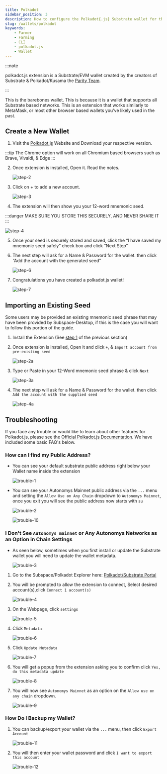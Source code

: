 ```yaml
---
title: Polkadot
sidebar_position: 3
description: How to configure the Polkadot{.js} Substrate wallet for the Autonomys Network
slug: /wallets/polkadot
keywords:
    - Farmer
    - Farming
    - CLI
    - polkadot.js
    - Wallet
---
```


:::note

polkadot.js extension is a Substrate/EVM wallet created by the creators of Substrate & Polkadot/Kusama the [Parity Team](https://www.parity.io/).

:::

This is the barebones wallet. This is because it is a wallet that supports all Substrate based networks. This is an extension that works similarly to MetaMask, or most other browser based wallets you’ve likely used in the past.

## Create a New Wallet

1. Visit the [Polkadot.js](https://polkadot.js.org/extension/) Website and Download your respective version. 

:::tip
The Chrome option will work on all Chromium based browsers such as Brave, Vivaldi, & Edge
:::

2. Once extension is installed, Open it. Read the notes. 

    ![step-2](/img/doc-imgs/polkadot/Polkadot-1.png)

3. Click on + to add a new account. 

    ![step-3](/img/doc-imgs/polkadot/Polkadot-2.png)

4. The extension will then show you your 12-word mnemonic seed.

:::danger
MAKE SURE YOU STORE THIS SECURELY, AND NEVER SHARE IT
:::

![step-4](/img/doc-imgs/polkadot/Polkadot-3.png)

5. Once your seed is securely stored and saved, click the “I have saved my mnemonic seed safely” check box and click “Next Step”

6. The next step will ask for a Name & Password for the wallet. then click “Add the account with the generated seed”

    ![step-6](/img/doc-imgs/polkadot/Polkadot-4.png)

7. Congratulations you have created a polkadot.js wallet!

    ![step-7](/img/doc-imgs/polkadot/Polkadot-5.png)


## Importing an Existing Seed

Some users may be provided an existing mnemonic seed phrase that may have been provided by Subspace-Desktop, if this is the case you will want to follow this portion of the guide.

1. Install the Extension (See [step 1](#create-a-new-wallet) of the previous section)

2. Once extension is installed, Open it and click `+`, & `Import account from pre-existing seed`

    ![step-2a](/img/doc-imgs/polkadot/step-2a.png)

3. Type or Paste in your 12-Word mnemonic seed phrase & click `Next`

    ![step-3a](/img/doc-imgs/polkadot/step-3a.png)

4. The next step will ask for a Name & Password for the wallet. then click `Add the account with the supplied seed`

    ![step-4a](/img/doc-imgs/polkadot/step-4a.png)


## Troubleshooting

If you face any trouble or would like to learn about other features for Polkadot.js, please see the [Official Polkadot.js Documentation](https://polkadot.js.org/). We have included some basic FAQ's below.

### How can I find my Public Address?
- You can see your default substrate public address right below your Wallet name inside the extension

    ![trouble-1](/img/doc-imgs/polkadot/trouble-1.png)

- You can see your Autonomys Mainnet public address via the `...` menu and setting the `Allow Use on Any Chain` dropdown to `Autonomys Mainnet`, once you exit you will see the public address now starts with `su`

    ![trouble-2](/img/doc-imgs/polkadot/trouble-2.png)

    ![trouble-10](/img/doc-imgs/polkadot/trouble-10.png)

### I Don't See `Autonomys mainnet` or Any Autonomys Networks as an Option in Chain Settings

- As seen below, sometimes when you first install or update the Substrate wallet you will need to update the wallet metadata.

    ![trouble-3](/img/doc-imgs/polkadot/trouble-3.png)

1. Go to the Subspace/Polkadot Explorer here: [Polkadot/Substrate Portal](https://polkadot.js.org/apps/?rpc=wss%3A%2F%2Frpc.mainnet.subspace.foundation%2Fws#/explorer)

2. You will be prompted to allow the extension to connect, Select desired account(s),click `Connect 1 account(s)`

    ![trouble-4](/img/doc-imgs/polkadot/trouble-4.png)

3. On the Webpage, click `settings`

    ![trouble-5](/img/doc-imgs/polkadot/trouble-5.png)

4. Click `Metadata`

    ![trouble-6](/img/doc-imgs/polkadot/trouble-6.png)

5. Click `Update Metadata`

    ![trouble-7](/img/doc-imgs/polkadot/trouble-7.png)

6. You will get a popup from the extension asking you to confirm click `Yes, do this metadata update` 

    ![trouble-8](/img/doc-imgs/polkadot/trouble-8.png)

7. You will now see `Autonomys Mainnet` as an option on the `Allow use on any chain` dropdown. 

    ![trouble-9](/img/doc-imgs/polkadot/trouble-9.png)

### How Do I Backup my Wallet?

1. You can backup/export your wallet via the `...` menu, then click `Export Account`

    ![trouble-11](/img/doc-imgs/polkadot/trouble-11.png)

2. You will then enter your wallet password and click `I want to export this account`

    ![trouble-12](/img/doc-imgs/polkadot/trouble-12.png)
